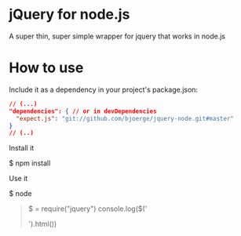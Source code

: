 # jQuery for node.js

A super thin, super simple wrapper for jquery that works in node.js

# How to use

Include it as a dependency in your project's package.json:

```json
// (...)
"dependencies": { // or in devDependencies
  "expect.js": "git://github.com/bjoerge/jquery-node.git#master"
}
// (..)
```

Install it

  $ npm install
  
Use it

  $ node
  > $ = require("jquery")
  > console.log($('<div></div>').html())
